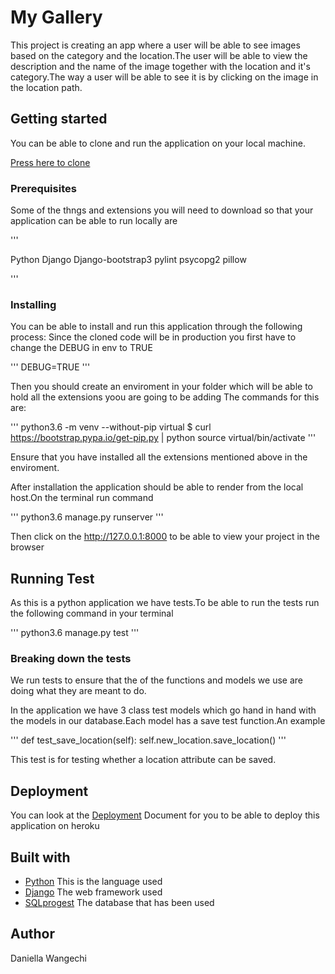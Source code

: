 # My Gallery

This project is creating an app where a user will be able to see images based on the category and the location.The user will be able to view the description and the name of the image together with the location and it's category.The way a user will be able to see it is by clicking on the image in the location path.

## Getting started

You can be able to clone and run the application on your local machine.

[Press here to clone]()

### Prerequisites

Some of the thngs and extensions you will need to download so that your application can be able to run locally are

'''

Python
Django
Django-bootstrap3
pylint
psycopg2
pillow

'''

### Installing

You can be able to install and run this application through the following process:
Since the cloned code will be in production you first have to change the DEBUG in env to TRUE

'''
DEBUG=TRUE
'''

Then you should create an enviroment in your folder which will be able to hold all the extensions yoou are going to be adding
The commands for this are:

'''
python3.6 -m venv --without-pip virtual
$ curl https://bootstrap.pypa.io/get-pip.py | python
source virtual/bin/activate
'''

Ensure that you have installed all the extensions mentioned above in the enviroment.

After installation the application should be able to render from the local host.On the terminal run command

'''
python3.6 manage.py runserver
'''

Then click on the http://127.0.0.1:8000 to be able to view your project in the browser

## Running Test

As this is a python application we have tests.To be able to run the tests run the following command in your terminal

'''
python3.6 manage.py test
'''

### Breaking down the tests

We run tests to ensure that the of the functions and models we use are doing what they are meant to do.

In the application we have 3 class test models which go hand in hand with the models in our database.Each model has a save test function.An example

'''
 def test_save_location(self):
        self.new_location.save_location() 
'''

This test is for testing whether a location attribute can be saved.


## Deployment

You can look at the [Deployment]() Document for you to be able to deploy this application on heroku

## Built with 
* [Python]() This is the language used
* [Django]() The web framework used
* [SQLprogest]() The database that has been used

## Author

Daniella Wangechi


